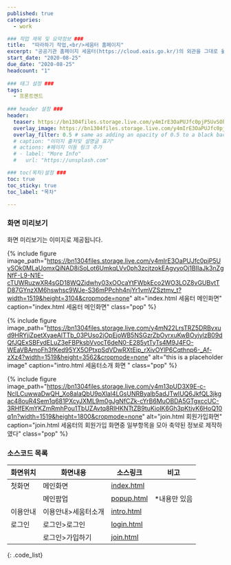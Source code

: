 ```yaml
---
published: true
categories:
  - work

### 작업 제목 및 요약정보 ###
title:  "따라하기 작업,<br/>세움터 홈페이지"
excerpt: "공공기관 홈페이지 세움터(https://cloud.eais.go.kr/)의 외관을 그대로 옮겼던 작업, 마크업(html, css) 위주로 진행"
start_date: "2020-08-25"
due_date: "2020-08-25"
headcount: "1"
  
### 태그 설정 ###
tags:
  - 프론트엔드
  
### header 설정 ###
header:
  teaser: https://bn1304files.storage.live.com/y4mIrE3OaPUJfc0pjP5UvSOk0MLaUomxQiNAD8iSoLot6UmkqLVv0ph3zcjtzokEAgvyoOj1BIIaJk3nZgNfF-L9-N1E-cTUWRuzwXR4sGD18WQZjdwhy03xOOcaYtFWbkEco2WO3LOZ8vGUBvtTD87GYnzXM6hswhsc9WJe-S36mPPchh4njYr1vmVZSztmv_t?width=1519&height=3104&cropmode=none
  overlay_image: https://bn1304files.storage.live.com/y4mIrE3OaPUJfc0pjP5UvSOk0MLaUomxQiNAD8iSoLot6UmkqLVv0ph3zcjtzokEAgvyoOj1BIIaJk3nZgNfF-L9-N1E-cTUWRuzwXR4sGD18WQZjdwhy03xOOcaYtFWbkEco2WO3LOZ8vGUBvtTD87GYnzXM6hswhsc9WJe-S36mPPchh4njYr1vmVZSztmv_t?width=1519&height=3104&cropmode=none
  overlay_filter: 0.5 # same as adding an opacity of 0.5 to a black background
  # caption: "이미지 출처및 설명글 표기"
  # actions: #페이지 이동 링크 추가
  # - label: "More Info"
  #   url: "https://unsplash.com"

### toc(목차)설정 ###
toc: true
toc_sticky: true
toc_label: "목차"

---
```

### 화면 미리보기
화면 미리보기는 이미지로 제공됩니다. 

{% include figure image_path="https://bn1304files.storage.live.com/y4mIrE3OaPUJfc0pjP5UvSOk0MLaUomxQiNAD8iSoLot6UmkqLVv0ph3zcjtzokEAgvyoOj1BIIaJk3nZgNfF-L9-N1E-cTUWRuzwXR4sGD18WQZjdwhy03xOOcaYtFWbkEco2WO3LOZ8vGUBvtTD87GYnzXM6hswhsc9WJe-S36mPPchh4njYr1vmVZSztmv_t?width=1519&height=3104&cropmode=none" alt="index.html 세움터 메인화면" caption="index.html 세움터 메인화면" class="pop" %}

{% include figure image_path="https://bn1304files.storage.live.com/y4mN22LrsTRZ5DRBvxud9HRYjiZpetXyaeAlTTb_03PUso2jOpEjoWB5NSGzrZbOyrxuKwBOyjylzB09dQfJQExSBFydELuZ3eFBPksbVvocT6deN0-E285ytTyTs4M9J4FO-WEaVBAmoFh3fKed95YX5OPtxpSdVDwRXtEip_rXivOYlP6Cqthnp6-_Af-zXz4?width=1519&height=3562&cropmode=none" alt="this is a placeholder image" caption="intro.html 세움터소개 화면 " class="pop" %}

{% include figure image_path="https://bn1304files.storage.live.com/y4m13pUD3X9E-c-NclLCuwwaDwQH_Xo8alaQbU9pXlal4LGsUNRByalb5adJTwIUQ6JkfQL3jkgac48ouR4Sem1q681PXcyJXML9m0gJgNfCZk-cYrB6MuOBDA5GTgxccUC-3RHfEKmYKZmRmhPou1TbUZAvtq8RIHKNTtZB9tuKioIK6Gh3pKtjvK6HoQ10q1n?width=1519&height=1800&cropmode=none" alt="join.html 회원가입화면" caption="join.html 세움터의 회원가입 화면중 일부항목을 모아 축약된 정보로 제작하였다" class="pop" %}

### 소스코드 목록

|화면위치|화면내용|소스링크|비고|
|---|---|---|---|
| 첫화면 |메인화면|<a href="https://1drv.ms/u/s!AtiujPE72s_3il--xHRs_yoJGNkB">index.html</a>| |
||메인팝업|<a href="https://1drv.ms/u/s!AtiujPE72s_3imIEJM0y9J9C4u4W">popup.html</a>| *내용만 있음 |
| 이용안내 |이용안내>세움터소개|<a href ="https://1drv.ms/u/s!AtiujPE72s_3il5cMc24ZwgS0dfq">intro.html</a>| |
| 로그인 |로그인>로그인|<a href ="https://1drv.ms/u/s!AtiujPE72s_3imFRv65oI7ZyAOKW">login.html</a>| |
||로그인>가입하기|<a href="https://1drv.ms/u/s!AtiujPE72s_3imDzU2YBBRoHf52V">join.html</a>| |
{: .code_list}
